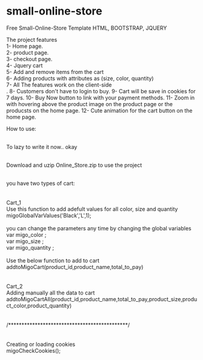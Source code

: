 # small-online-store
Free Small-Online-Store Template HTML, BOOTSTRAP, JQUERY

The project features <br>
1- Home page.<br>
2- product page.<br>
3- checkout page.<br>
4- Jquery cart <br>
5- Add and remove items from the cart <br>
6- Adding products with attributes as (size, color, quantity) <br>
7- All The features work on the client-side <br>.
8- Customers don't have to login to buy.
9- Cart will be save in cookies for 7 days.
10- Buy Now button to link with your payment methods.
11- Zoom in with hovering above the product image on the product page or the producsts on the home page.
12- Cute animation for the cart button on the home page.

How to use: <br>
<br>


To lazy to write it now.. okay <br>
<br>

Download and uzip Online_Store.zip to use the project<br>
<br>

you have two types of cart:<br>
<br>
<br>
Cart_1<br>
Use this function to add adefult values for all color, size and quantity<br>
migoGlobalVarValues('Black','L',1);<br>
<br>
you can change the parameters any time by changing the global variables<br>
var migo_color ;<br>
var migo_size ;<br>
var migo_quantity ;<br>
<br>
Use the below function to add to cart<br>
addtoMigoCart(product_id,product_name,total_to_pay)<br>
<br>
<br>
Cart_2<br>
Adding manually all the data to cart<br>
addtoMigoCartAll(product_id,product_name,total_to_pay,product_size,product_color,product_quantity)<br>
<br>
<br>
/*********************************************/<br>
<br>
<br>
Creating or loading cookies<br>
 migoCheckCookies();<br>





